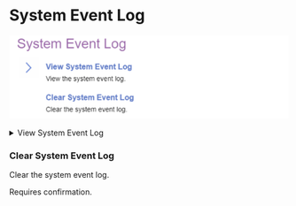 # System Event Log

![](./img/thinkcentre_system_event_log.png)

<details><summary>View System Event Log</summary>

View the system event log.

![](./img/thinkcentre_view_system_event_log.png)


</details>

### Clear System Event Log ###

Clear the system event log.

Requires confirmation.
